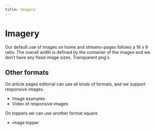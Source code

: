 ```yaml
---
title: Imagery
---
```


# Imagery

Our default use of images on home and streams-pages follows a 16 x 9 ratio. The overall width is defined by the container of the images and we don’t have any fixed image sizes. Transparent png's

## Other formats

On article pages editorial can use all kinds of formats, and we support responsive images.

- Image examples
- Video of responsive images

On toppers we can use another format square

- image topper
